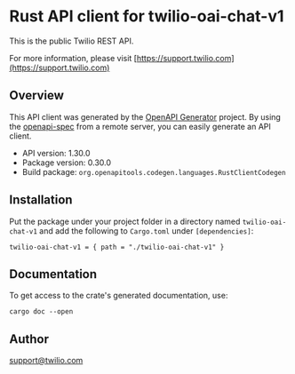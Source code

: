 # Rust API client for twilio-oai-chat-v1

This is the public Twilio REST API.

For more information, please visit [https://support.twilio.com](https://support.twilio.com)

## Overview

This API client was generated by the [OpenAPI Generator](https://openapi-generator.tech) project.  By using the [openapi-spec](https://openapis.org) from a remote server, you can easily generate an API client.

- API version: 1.30.0
- Package version: 0.30.0
- Build package: `org.openapitools.codegen.languages.RustClientCodegen`

## Installation

Put the package under your project folder in a directory named `twilio-oai-chat-v1` and add the following to `Cargo.toml` under `[dependencies]`:

```
twilio-oai-chat-v1 = { path = "./twilio-oai-chat-v1" }
```

## Documentation

To get access to the crate's generated documentation, use:

```
cargo doc --open
```

## Author

support@twilio.com


